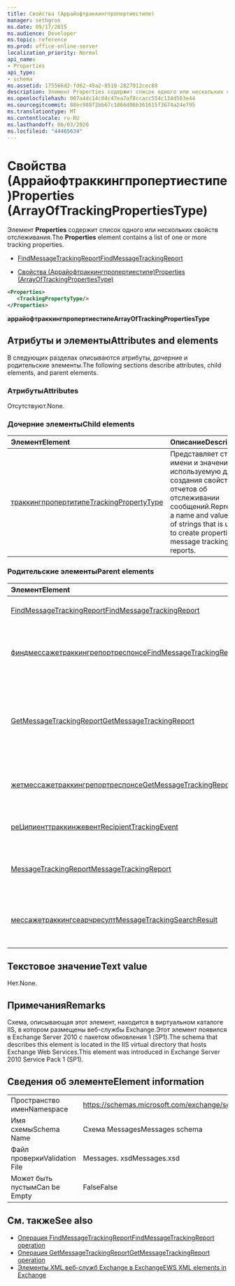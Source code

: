 ```yaml
---
title: Свойства (Аррайофтраккингпропертиестипе)
manager: sethgros
ms.date: 09/17/2015
ms.audience: Developer
ms.topic: reference
ms.prod: office-online-server
localization_priority: Normal
api_name:
- Properties
api_type:
- schema
ms.assetid: 175566d2-fd62-45a2-8518-2827912cec88
description: Элемент Properties содержит список одного или нескольких свойств отслеживания.
ms.openlocfilehash: 007a4dc14c84c47ea7af8ccacc554c134d563e44
ms.sourcegitcommit: 88ec988f2bb67c1866d06b361615f3674a24e795
ms.translationtype: MT
ms.contentlocale: ru-RU
ms.lasthandoff: 06/03/2020
ms.locfileid: "44465634"
---
```

# <a name="properties-arrayoftrackingpropertiestype"></a><span data-ttu-id="7dcdb-103">Свойства (Аррайофтраккингпропертиестипе)</span><span class="sxs-lookup"><span data-stu-id="7dcdb-103">Properties (ArrayOfTrackingPropertiesType)</span></span>

<span data-ttu-id="7dcdb-104">Элемент **Properties** содержит список одного или нескольких свойств отслеживания.</span><span class="sxs-lookup"><span data-stu-id="7dcdb-104">The **Properties** element contains a list of one or more tracking properties.</span></span> 
  
- [<span data-ttu-id="7dcdb-105">FindMessageTrackingReport</span><span class="sxs-lookup"><span data-stu-id="7dcdb-105">FindMessageTrackingReport</span></span>](findmessagetrackingreport.md)
  
- [<span data-ttu-id="7dcdb-106">Свойства (Аррайофтраккингпропертиестипе)</span><span class="sxs-lookup"><span data-stu-id="7dcdb-106">Properties (ArrayOfTrackingPropertiesType)</span></span>](properties-arrayoftrackingpropertiestype.md)
  
```xml
<Properties>
   <TrackingPropertyType/>
</Properties>
```

<span data-ttu-id="7dcdb-107">**аррайофтраккингпропертиестипе**</span><span class="sxs-lookup"><span data-stu-id="7dcdb-107">**ArrayOfTrackingPropertiesType**</span></span>

## <a name="attributes-and-elements"></a><span data-ttu-id="7dcdb-108">Атрибуты и элементы</span><span class="sxs-lookup"><span data-stu-id="7dcdb-108">Attributes and elements</span></span>

<span data-ttu-id="7dcdb-109">В следующих разделах описываются атрибуты, дочерние и родительские элементы.</span><span class="sxs-lookup"><span data-stu-id="7dcdb-109">The following sections describe attributes, child elements, and parent elements.</span></span>
  
### <a name="attributes"></a><span data-ttu-id="7dcdb-110">Атрибуты</span><span class="sxs-lookup"><span data-stu-id="7dcdb-110">Attributes</span></span>

<span data-ttu-id="7dcdb-111">Отсутствуют.</span><span class="sxs-lookup"><span data-stu-id="7dcdb-111">None.</span></span>
  
### <a name="child-elements"></a><span data-ttu-id="7dcdb-112">Дочерние элементы</span><span class="sxs-lookup"><span data-stu-id="7dcdb-112">Child elements</span></span>

|<span data-ttu-id="7dcdb-113">**Элемент**</span><span class="sxs-lookup"><span data-stu-id="7dcdb-113">**Element**</span></span>|<span data-ttu-id="7dcdb-114">**Описание**</span><span class="sxs-lookup"><span data-stu-id="7dcdb-114">**Description**</span></span>|
|:-----|:-----|
|[<span data-ttu-id="7dcdb-115">траккингпропертитипе</span><span class="sxs-lookup"><span data-stu-id="7dcdb-115">TrackingPropertyType</span></span>](trackingpropertytype.md) <br/> |<span data-ttu-id="7dcdb-116">Представляет строку имени и значения, используемую для создания свойств отчетов об отслеживании сообщений.</span><span class="sxs-lookup"><span data-stu-id="7dcdb-116">Represents a name and value pair of strings that is used to create properties for message tracking reports.</span></span>  <br/> |
   
### <a name="parent-elements"></a><span data-ttu-id="7dcdb-117">Родительские элементы</span><span class="sxs-lookup"><span data-stu-id="7dcdb-117">Parent elements</span></span>

|<span data-ttu-id="7dcdb-118">**Элемент**</span><span class="sxs-lookup"><span data-stu-id="7dcdb-118">**Element**</span></span>|<span data-ttu-id="7dcdb-119">**Описание**</span><span class="sxs-lookup"><span data-stu-id="7dcdb-119">**Description**</span></span>|
|:-----|:-----|
|[<span data-ttu-id="7dcdb-120">FindMessageTrackingReport</span><span class="sxs-lookup"><span data-stu-id="7dcdb-120">FindMessageTrackingReport</span></span>](findmessagetrackingreport.md) <br/> |<span data-ttu-id="7dcdb-121">Задает условия для типов сообщений, которые требуется найти.</span><span class="sxs-lookup"><span data-stu-id="7dcdb-121">Specifies criteria for the types of messages to find.</span></span>  <br/> |
|[<span data-ttu-id="7dcdb-122">финдмессажетраккингрепортреспонсе</span><span class="sxs-lookup"><span data-stu-id="7dcdb-122">FindMessageTrackingReportResponse</span></span>](findmessagetrackingreportresponse.md) <br/> |<span data-ttu-id="7dcdb-123">Содержит состояние и результат одного запроса [операции FindMessageTrackingReport](findmessagetrackingreport-operation.md) .</span><span class="sxs-lookup"><span data-stu-id="7dcdb-123">Contains the status and result of a single [FindMessageTrackingReport operation](findmessagetrackingreport-operation.md) request.</span></span>  <br/> |
|[<span data-ttu-id="7dcdb-124">GetMessageTrackingReport</span><span class="sxs-lookup"><span data-stu-id="7dcdb-124">GetMessageTrackingReport</span></span>](getmessagetrackingreport.md) <br/> |<span data-ttu-id="7dcdb-125">Содержит запрос для [операции GetMessageTrackingReport](getmessagetrackingreport-operation.md) , чтобы получить полный отчет об отслеживании сообщений для указанного идентификатора.</span><span class="sxs-lookup"><span data-stu-id="7dcdb-125">Contains the request for the [GetMessageTrackingReport operation](getmessagetrackingreport-operation.md) to retrieve the full message tracking report for the specified ID.</span></span>  <br/> |
|[<span data-ttu-id="7dcdb-126">жетмессажетраккингрепортреспонсе</span><span class="sxs-lookup"><span data-stu-id="7dcdb-126">GetMessageTrackingReportResponse</span></span>](getmessagetrackingreportresponse.md) <br/> |<span data-ttu-id="7dcdb-127">Содержит результат одного запроса [операции GetMessageTrackingReport](getmessagetrackingreport-operation.md) .</span><span class="sxs-lookup"><span data-stu-id="7dcdb-127">Contains the result of a single [GetMessageTrackingReport operation](getmessagetrackingreport-operation.md) request.</span></span>  <br/> |
|[<span data-ttu-id="7dcdb-128">реЦипиенттраккинжевент</span><span class="sxs-lookup"><span data-stu-id="7dcdb-128">RecipientTrackingEvent</span></span>](recipienttrackingevent.md) <br/> |<span data-ttu-id="7dcdb-129">Содержит сведения об отдельном событии получателя.</span><span class="sxs-lookup"><span data-stu-id="7dcdb-129">Contains information for a single event for a recipient.</span></span>  <br/> |
|[<span data-ttu-id="7dcdb-130">MessageTrackingReport</span><span class="sxs-lookup"><span data-stu-id="7dcdb-130">MessageTrackingReport</span></span>](messagetrackingreport.md) <br/> |<span data-ttu-id="7dcdb-131">Содержит одно сообщение, которое возвращается в [Операция GetMessageTrackingReport](getmessagetrackingreport-operation.md).</span><span class="sxs-lookup"><span data-stu-id="7dcdb-131">Contains a single message that is returned in a [GetMessageTrackingReport operation](getmessagetrackingreport-operation.md).</span></span>  <br/> |
|[<span data-ttu-id="7dcdb-132">мессажетраккингсеарчресулт</span><span class="sxs-lookup"><span data-stu-id="7dcdb-132">MessageTrackingSearchResult</span></span>](messagetrackingsearchresult.md) <br/> |<span data-ttu-id="7dcdb-133">Содержит один результат одного сообщения для элемента [финдмессажетраккингрепортреспонсе](findmessagetrackingreportresponse.md) .</span><span class="sxs-lookup"><span data-stu-id="7dcdb-133">Contains a single message result for a [FindMessageTrackingReportResponse](findmessagetrackingreportresponse.md) element.</span></span>  <br/> |
   
## <a name="text-value"></a><span data-ttu-id="7dcdb-134">Текстовое значение</span><span class="sxs-lookup"><span data-stu-id="7dcdb-134">Text value</span></span>

<span data-ttu-id="7dcdb-135">Нет.</span><span class="sxs-lookup"><span data-stu-id="7dcdb-135">None.</span></span>
  
## <a name="remarks"></a><span data-ttu-id="7dcdb-136">Примечания</span><span class="sxs-lookup"><span data-stu-id="7dcdb-136">Remarks</span></span>

<span data-ttu-id="7dcdb-137">Схема, описывающая этот элемент, находится в виртуальном каталоге IIS, в котором размещены веб-службы Exchange.Этот элемент появился в Exchange Server 2010 с пакетом обновления 1 (SP1).</span><span class="sxs-lookup"><span data-stu-id="7dcdb-137">The schema that describes this element is located in the IIS virtual directory that hosts Exchange Web Services.This element was introduced in Exchange Server 2010 Service Pack 1 (SP1).</span></span>
  
## <a name="element-information"></a><span data-ttu-id="7dcdb-138">Сведения об элементе</span><span class="sxs-lookup"><span data-stu-id="7dcdb-138">Element information</span></span>

|||
|:-----|:-----|
|<span data-ttu-id="7dcdb-139">Пространство имен</span><span class="sxs-lookup"><span data-stu-id="7dcdb-139">Namespace</span></span>  <br/> |https://schemas.microsoft.com/exchange/services/2006/messages  <br/> |
|<span data-ttu-id="7dcdb-140">Имя схемы</span><span class="sxs-lookup"><span data-stu-id="7dcdb-140">Schema Name</span></span>  <br/> |<span data-ttu-id="7dcdb-141">Схема Messages</span><span class="sxs-lookup"><span data-stu-id="7dcdb-141">Messages schema</span></span>  <br/> |
|<span data-ttu-id="7dcdb-142">Файл проверки</span><span class="sxs-lookup"><span data-stu-id="7dcdb-142">Validation File</span></span>  <br/> |<span data-ttu-id="7dcdb-143">Messages. xsd</span><span class="sxs-lookup"><span data-stu-id="7dcdb-143">Messages.xsd</span></span>  <br/> |
|<span data-ttu-id="7dcdb-144">Может быть пустым</span><span class="sxs-lookup"><span data-stu-id="7dcdb-144">Can be Empty</span></span>  <br/> |<span data-ttu-id="7dcdb-145">False</span><span class="sxs-lookup"><span data-stu-id="7dcdb-145">False</span></span>  <br/> |
   
## <a name="see-also"></a><span data-ttu-id="7dcdb-146">См. также</span><span class="sxs-lookup"><span data-stu-id="7dcdb-146">See also</span></span>

- [<span data-ttu-id="7dcdb-147">Операция FindMessageTrackingReport</span><span class="sxs-lookup"><span data-stu-id="7dcdb-147">FindMessageTrackingReport operation</span></span>](findmessagetrackingreport-operation.md)
- [<span data-ttu-id="7dcdb-148">Операция GetMessageTrackingReport</span><span class="sxs-lookup"><span data-stu-id="7dcdb-148">GetMessageTrackingReport operation</span></span>](getmessagetrackingreport-operation.md)
- [<span data-ttu-id="7dcdb-149">Элементы XML веб-служб Exchange в Exchange</span><span class="sxs-lookup"><span data-stu-id="7dcdb-149">EWS XML elements in Exchange</span></span>](ews-xml-elements-in-exchange.md)

